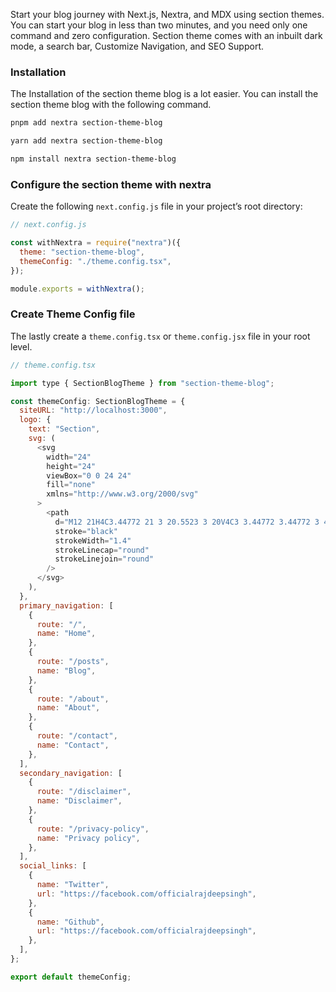 Start your blog journey with Next.js, Nextra, and MDX using section themes. You can start your blog in less than two minutes, and you need only one command and zero configuration.
Section theme comes with an inbuilt dark mode, a search bar, Customize Navigation, and SEO Support.

### Installation

The Installation of the section theme blog is a lot easier. You can install the section theme blog with the following command.

```bash
pnpm add nextra section-theme-blog
```

```bash
yarn add nextra section-theme-blog
```

```bash
npm install nextra section-theme-blog
```

### Configure the section theme with nextra

Create the following `next.config.js` file in your project’s root directory:

```javascript
// next.config.js

const withNextra = require("nextra")({
  theme: "section-theme-blog",
  themeConfig: "./theme.config.tsx",
});

module.exports = withNextra();
```

### Create Theme Config file

The lastly create a `theme.config.tsx` or `theme.config.jsx` file in your root level.

```javascript
// theme.config.tsx

import type { SectionBlogTheme } from "section-theme-blog";

const themeConfig: SectionBlogTheme = {
  siteURL: "http://localhost:3000",
  logo: {
    text: "Section",
    svg: (
      <svg
        width="24"
        height="24"
        viewBox="0 0 24 24"
        fill="none"
        xmlns="http://www.w3.org/2000/svg"
      >
        <path
          d="M12 21H4C3.44772 21 3 20.5523 3 20V4C3 3.44772 3.44772 3 4 3H20C20.5523 3 21 3.44772 21 4V12"
          stroke="black"
          strokeWidth="1.4"
          strokeLinecap="round"
          strokeLinejoin="round"
        />
      </svg>
    ),
  },
  primary_navigation: [
    {
      route: "/",
      name: "Home",
    },
    {
      route: "/posts",
      name: "Blog",
    },
    {
      route: "/about",
      name: "About",
    },
    {
      route: "/contact",
      name: "Contact",
    },
  ],
  secondary_navigation: [
    {
      route: "/disclaimer",
      name: "Disclaimer",
    },
    {
      route: "/privacy-policy",
      name: "Privacy policy",
    },
  ],
  social_links: [
    {
      name: "Twitter",
      url: "https://facebook.com/officialrajdeepsingh",
    },
    {
      name: "Github",
      url: "https://facebook.com/officialrajdeepsingh",
    },
  ],
};

export default themeConfig;
```
